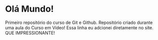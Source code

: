 # Olá Mundo!
 Primeiro repositório do curso de Git e Github.
 Repositório criado durante uma aula do Curso em Vídeo!
 Essa linha eu adcionei diretamente no site. QUE IMPRESSIONANTE!
